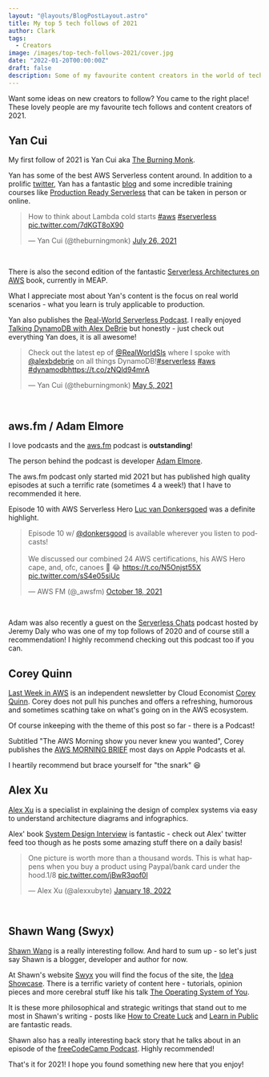 ```yaml
---
layout: "@layouts/BlogPostLayout.astro"
title: My top 5 tech follows of 2021
author: Clark
tags:
  - Creators
image: /images/top-tech-follows-2021/cover.jpg
date: "2022-01-20T00:00:00Z"
draft: false
description: Some of my favourite content creators in the world of tech in 2021
---
```


Want some ideas on new creators to follow? You came to the right place! These lovely people are my favourite tech follows and content creators of 2021.

## Yan Cui

My first follow of 2021 is Yan Cui aka [The Burning Monk](https://theburningmonk.com/).

Yan has some of the best AWS Serverless content around. In addition to a prolific [twitter](https://twitter.com/theburningmonk), Yan has a fantastic [blog](https://theburningmonk.com/) and some incredible training courses like [Production Ready Serverless](https://productionreadyserverless.com/) that can be taken in person or online.

<blockquote class="twitter-tweet"><p lang="en" dir="ltr">How to think about Lambda cold starts <a href="https://twitter.com/hashtag/aws?src=hash&amp;ref_src=twsrc%5Etfw">#aws</a> <a href="https://twitter.com/hashtag/serverless?src=hash&amp;ref_src=twsrc%5Etfw">#serverless</a> <a href="https://t.co/7dKGT8oX90">pic.twitter.com/7dKGT8oX90</a></p>&mdash; Yan Cui (@theburningmonk) <a href="https://twitter.com/theburningmonk/status/1419657782740008963?ref_src=twsrc%5Etfw">July 26, 2021</a></blockquote> <script async src="https://platform.twitter.com/widgets.js" charset="utf-8"></script>

<br />

There is also the second edition of the fantastic [Serverless Architectures on AWS](https://www.manning.com/books/serverless-architectures-on-aws-second-edition) book, currently in MEAP.

What I appreciate most about Yan's content is the focus on real world scenarios - what you learn is truly applicable to production.

Yan also publishes the [Real-World Serverless Podcast](https://twitter.com/RealWorldSls). I really enjoyed [Talking DynamoDB with Alex DeBrie](https://realworldserverless.com/episode/52) but honestly - just check out everything Yan does, it is all awesome!

<blockquote class="twitter-tweet"><p lang="en" dir="ltr">Check out the latest ep of <a href="https://twitter.com/RealWorldSls?ref_src=twsrc%5Etfw">@RealWorldSls</a> where I spoke with <a href="https://twitter.com/alexbdebrie?ref_src=twsrc%5Etfw">@alexbdebrie</a> on all things DynamoDB!<a href="https://twitter.com/hashtag/serverless?src=hash&amp;ref_src=twsrc%5Etfw">#serverless</a> <a href="https://twitter.com/hashtag/aws?src=hash&amp;ref_src=twsrc%5Etfw">#aws</a> <a href="https://twitter.com/hashtag/dynamodb?src=hash&amp;ref_src=twsrc%5Etfw">#dynamodb</a><a href="https://t.co/zNQld94mrA">https://t.co/zNQld94mrA</a></p>&mdash; Yan Cui (@theburningmonk) <a href="https://twitter.com/theburningmonk/status/1389892786950901761?ref_src=twsrc%5Etfw">May 5, 2021</a></blockquote> <script async src="https://platform.twitter.com/widgets.js" charset="utf-8"></script>

<br />

## aws.fm / Adam Elmore

I love podcasts and the [aws.fm](https://aws.fm/) podcast is **outstanding**!

The person behind the podcast is developer [Adam Elmore](https://twitter.com/aeduhm).

The aws.fm podcast only started mid 2021 but has published high quality episodes at such a terrific rate (sometimes 4 a week!) that I have to recommended it here.

Episode 10 with AWS Serverless Hero [Luc van Donkersgoed](https://twitter.com/donkersgood) was a definite highlight.

<blockquote class="twitter-tweet"><p lang="en" dir="ltr">Episode 10 w/ <a href="https://twitter.com/donkersgood?ref_src=twsrc%5Etfw">@donkersgood</a> is available wherever you listen to podcasts!<br><br>We discussed our combined 24 AWS certifications, his AWS Hero cape, and, ofc, canoes 🛶 😂 <a href="https://t.co/N5Onjst55X">https://t.co/N5Onjst55X</a> <a href="https://t.co/sS4e05siUc">pic.twitter.com/sS4e05siUc</a></p>&mdash; AWS FM (@_awsfm) <a href="https://twitter.com/_awsfm/status/1450079383612448770?ref_src=twsrc%5Etfw">October 18, 2021</a></blockquote>  <script async src="https://platform.twitter.com/widgets.js" charset="utf-8"></script>

<br />

Adam was also recently a guest on the [Serverless Chats](https://www.serverlesschats.com/120/) podcast hosted by Jeremy Daly who was one of my top follows of 2020 and of course still a recommendation! I highly recommend checking out this podcast too if you can.

## Corey Quinn

[Last Week in AWS](https://www.lastweekinaws.com/) is an independent newsletter by Cloud Economist [Corey Quinn](https://twitter.com/QuinnyPig). Corey does not pull his punches and offers a refreshing, humorous and sometimes scathing take on what's going on in the AWS ecosystem.

Of course inkeeping with the theme of this post so far - there is a Podcast!

Subtitled "The AWS Morning show you never knew you wanted", Corey publishes the [AWS MORNING BRIEF](https://www.lastweekinaws.com/podcast/aws-morning-brief/) most days on Apple Podcasts et al.

I heartily recommend but brace yourself for "the snark" :laughing:

## Alex Xu

[Alex Xu](https://twitter.com/alexxubyte) is a specialist in explaining the design of complex systems via easy to understand architecture diagrams and infographics.

Alex' book [System Design Interview](https://www.amazon.co.uk/gp/product/B08B3FWYBX/ref=dbs_a_def_rwt_hsch_vapi_tkin_p1_i0) is fantastic - check out Alex' twitter feed too though as he posts some amazing stuff there on a daily basis!

<blockquote class="twitter-tweet"><p lang="en" dir="ltr">One picture is worth more than a thousand words. This is what happens when you buy a product using Paypal/bank card under the hood.1/8 <a href="https://t.co/jBwR3qof0l">pic.twitter.com/jBwR3qof0l</a></p>&mdash; Alex Xu (@alexxubyte) <a href="https://twitter.com/alexxubyte/status/1483491987722412032?ref_src=twsrc%5Etfw">January 18, 2022</a></blockquote> <script async src="https://platform.twitter.com/widgets.js" charset="utf-8"></script>

<br />

## Shawn Wang (Swyx)

[Shawn Wang](https://twitter.com/swyx) is a really interesting follow. And hard to sum up - so let's just say Shawn is a blogger, developer and author for now.

At Shawn's website [Swyx](https://www.swyx.io/) you will find the focus of the site, the [Idea Showcase](https://www.swyx.io/ideas). There is a terrific variety of content here - tutorials, opinion pieces and more cerebral stuff like his talk [The Operating System of You](https://www.youtube.com/watch?v=IzK4IxHv3W0).

It is these more philosophical and strategic writings that stand out to me most in Shawn's writing - posts like [How to Create Luck](https://www.swyx.io/create-luck) and [Learn in Public](https://www.swyx.io/learn-in-public) are fantastic reads.

Shawn also has a really interesting back story that he talks about in an episode of the [freeCodeCamp Podcast](https://www.freecodecamp.org/news/shawn-wang-podcast-interview/). Highly recommended!

That's it for 2021! I hope you found something new here that you enjoy!
